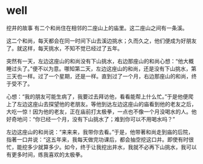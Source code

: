 # well
挖井的故事
  有二个和尚住在相邻的二座山上的庙里。这二座山之间有一条溪。

  这二个和尚，每天都会在同一时间下山去溪边挑水；久而久之，他们便成为好朋友了。就这样，每天挑水，不知不觉已经过了五年。

  突然有一天，左边这座山的和尚没有下山挑水，右边那座山的和尚心想：“他大概睡过头了。”便不以为意。哪知第二天，左边这座山的和尚，还是没有下山挑水，第三天也一样。过了一个星期，还是一样。直到过了一个月，右边那座山的和尚，终于受不了。

  心想：“我的朋友可能生病了，我要过去拜访他，看看能帮上什么忙。”于是他便爬上了左边这座山去探望他的老朋友。等他到达左边这座山的庙看到他的老友之后，大吃一惊！因为他的老友，正在庙前打太极拳，一点也不像一个月没喝水的人。他好奇地问：“你已经一个月，没有下山挑水了；难到你可以不用喝水吗？”

  左边这座山的和尚说：“来来来，我带你去看。”于是，他带著和尚走到庙的后院，指著一口井说：“这五年来，我每天做完功课后，都会抽空挖这口井。即使有时很忙，能挖多少就算多少。如今，终于让我挖出井水，我就不必再下山挑水，我可以有更多时间，练我喜欢的太极拳。
